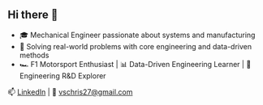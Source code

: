 ## Hi there 👋

- 🎓 Mechanical Engineer passionate about systems and manufacturing  
- 🧠 Solving real-world problems with core engineering and data-driven methods  
- 🏎️ F1 Motorsport Enthusiast | 📊 Data-Driven Engineering Learner | 🔬 Engineering R&D Explorer


📫 [LinkedIn](https://www.linkedin.com/in/vschris) | 📧 vschris27@gmail.com




<!--
**vschris30/vschris30** is a ✨ _special_ ✨ repository because its `README.md` (this file) appears on your GitHub profile.

Here are some ideas to get you started:

- 🔭 I’m currently working on ...
- 🌱 I’m currently learning ...
- 👯 I’m looking to collaborate on ...
- 🤔 I’m looking for help with ...
- 💬 Ask me about ...
- 📫 How to reach me: ...
- 😄 Pronouns: ...
- ⚡ Fun fact: ...
-->
